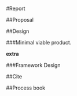 #Report


##Proposal


##Design

###Minimal viable product.

<b>extra</b>

###Framework Design



##Cite

##Process book
